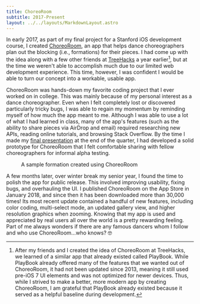 ```yaml
---
title: ChoreoRoom
subtitle: 2017-Present
layout: ../../layouts/MarkdownLayout.astro
---
```


In early 2017, as part of my final project for a Stanford iOS development course, I created [ChoreoRoom](https://apps.apple.com/us/app/choreoroom/id1332273123), an app that helps dance choreographers plan out the blocking (i.e., formations) for their pieces. I had come up with the idea along with a few other friends at [TreeHacks](https://www.treehacks.com/) a year earlier[^1], but at the time we weren't able to accomplish much due to our limited web development experience. This time, however, I was confident I would be able to turn our concept into a workable, usable app.

ChoreoRoom was hands-down my favorite coding project that I ever worked on in college. This was mainly because of my personal interest as a dance choreographer. Even when I felt completely lost or discovered particularly tricky bugs, I was able to regain my momentum by reminding myself of how much the app meant to me. Although I was able to use a lot of what I had learned in class, many of the app's features (such as the ability to share pieces via AirDrop and email) required researching new APIs, reading online tutorials, and browsing Stack Overflow. By the time I made my [final presentation](https://app.box.com/s/shdl0d1jg371ih310zazogi9wp4z5ub8) at the end of the quarter, I had developed a solid prototype for ChoreoRoom that I felt comfortable sharing with fellow choreographers for informal alpha testing.

<figure>
    <img src="/assets/hacker/formation_1200.png"
            srcset="/assets/hacker/formation_200.png 200w, /assets/hacker/formation_400.png 400w, /assets/hacker/formation_800.png 800w, /assets/hacker/formation_1200.png 1200w"
            sizes="(min-width: 1200px) 275px, (min-width: 850px) 22vw, (min-width: 725px) 36vw, (min-width: 600px) 42vw, (min-width: 450px) 50vw, 70vw"
            alt="">
    <figcaption>A sample formation created using ChoreoRoom</figcaption>
</figure>

A few months later, over winter break my senior year, I found the time to polish the app for public release. This involved improving usability, fixing bugs, and overhauling the UI. I published ChoreoRoom on the App Store in January 2018, and since then it has been downloaded more than 30,000 times! Its most recent update contained a handful of new features, including color coding, multi-select mode, an updated gallery view, and higher resolution graphics when zooming. Knowing that my app is used and appreciated by real users all over the world is a pretty rewarding feeling. Part of me always wonders if there are any famous dancers whom I follow and who use ChoreoRoom…who knows? 🤓

[^1]: After my friends and I created the idea of ChoreoRoom at TreeHacks, we learned of a similar app that already existed called PlayBook. While PlayBook already offered many of the features that we wanted out of ChoreoRoom, it had not been updated since 2013, meaning it still used pre-iOS 7 UI elements and was not optimized for newer devices. Thus, while I strived to make a better, more modern app by creating ChoreoRoom, I am grateful that PlayBook already existed because it served as a helpful baseline during development.